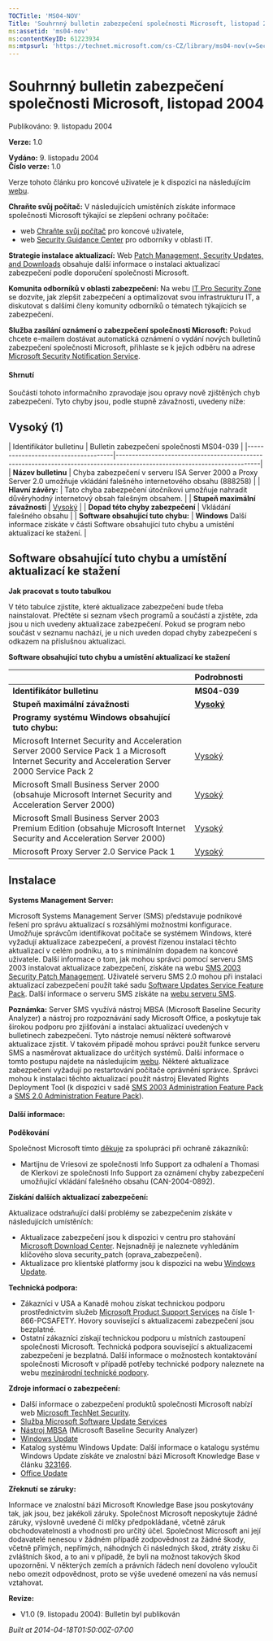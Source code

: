 ```yaml
---
TOCTitle: 'MS04-NOV'
Title: 'Souhrnný bulletin zabezpečení společnosti Microsoft, listopad 2004'
ms:assetid: 'ms04-nov'
ms:contentKeyID: 61223934
ms:mtpsurl: 'https://technet.microsoft.com/cs-CZ/library/ms04-nov(v=Security.10)'
---
```


 

Souhrnný bulletin zabezpečení společnosti Microsoft, listopad 2004
==================================================================

Publikováno: 9. listopadu 2004

**Verze:** 1.0

**Vydáno:** 9. listopadu 2004  
**Číslo verze:** 1.0

Verze tohoto článku pro koncové uživatele je k dispozici na následujícím [webu](http://www.microsoft.com/security/default.mspx).

**Chraňte svůj počítač:** V následujících umístěních získáte informace společnosti Microsoft týkající se zlepšení ochrany počítače:

-   web [Chraňte svůj počítač](http://www.microsoft.com/cze/athome/security/protect/windowsxpsp2/default.mspx) pro koncové uživatele,
-   web [Security Guidance Center](http://go.microsoft.com/fwlink/?linkid=21171) pro odborníky v oblasti IT.

**Strategie instalace aktualizací:** Web [Patch Management, Security Updates, and Downloads](http://go.microsoft.com/fwlink/?linkid=21168) obsahuje další informace o instalaci aktualizací zabezpečení podle doporučení společnosti Microsoft.

**Komunita odborníků v oblasti zabezpečení:** Na webu [IT Pro Security Zone](http://go.microsoft.com/fwlink/?linkid=21164) se dozvíte, jak zlepšit zabezpečení a optimalizovat svou infrastrukturu IT, a diskutovat s dalšími členy komunity odborníků o tématech týkajících se zabezpečení.

**Služba zasílání oznámení o zabezpečení společnosti Microsoft:** Pokud chcete e-mailem dostávat automatická oznámení o vydání nových bulletinů zabezpečení společnosti Microsoft, přihlaste se k jejich odběru na adrese [Microsoft Security Notification Service](http://go.microsoft.com/fwlink/?linkid=21163).

#### Shrnutí

Součástí tohoto informačního zpravodaje jsou opravy nově zjištěných chyb zabezpečení. Tyto chyby jsou, podle stupně závažnosti, uvedeny níže:

Vysoký (1)
----------

<span></span>
| Identifikátor bulletinu             | Bulletin zabezpečení společnosti MS04-039                                                                                |
|-------------------------------------|--------------------------------------------------------------------------------------------------------------------------|
| **Název bulletinu**                 | Chyba zabezpečení v serveru ISA Server 2000 a Proxy Server 2.0 umožňuje vkládání falešného internetového obsahu (888258) |
| **Hlavní závěry:**                  | Tato chyba zabezpečení útočníkovi umožňuje nahradit důvěryhodný internetový obsah falešným obsahem.                      |
| **Stupeň maximální závažnosti**     | [Vysoký](http://go.microsoft.com/fwlink/?linkid=21140)                                                                   |
| **Dopad této chyby zabezpečení**    | Vkládání falešného obsahu                                                                                                |
| **Software obsahující tuto chybu:** | **Windows** Další informace získáte v části Software obsahující tuto chybu a umístění aktualizací ke stažení.            |

Software obsahující tuto chybu a umístění aktualizací ke stažení
----------------------------------------------------------------

<span></span>
**Jak pracovat s touto tabulkou**

V této tabulce zjistíte, které aktualizace zabezpečení bude třeba nainstalovat. Přečtěte si seznam všech programů a součástí a zjistěte, zda jsou u nich uvedeny aktualizace zabezpečení. Pokud se program nebo součást v seznamu nachází, je u nich uveden dopad chyby zabezpečení s odkazem na příslušnou aktualizaci.

**Software obsahující tuto chybu a umístění aktualizací ke stažení**

|                                                                                                                                                   | Podrobnosti                                                                                             |
|---------------------------------------------------------------------------------------------------------------------------------------------------|---------------------------------------------------------------------------------------------------------|
| **Identifikátor bulletinu**                                                                                                                       | **MS04-039**                                                                                            |
| **Stupeň maximální závažnosti**                                                                                                                   | [**Vysoký**](http://go.microsoft.com/fwlink/?linkid=21140)                                              |
| **Programy systému Windows obsahující tuto chybu:**                                                                                               |                                                                                                         |
| Microsoft Internet Security and Acceleration Server 2000 Service Pack 1 a Microsoft Internet Security and Acceleration Server 2000 Service Pack 2 | [Vysoký](http://www.microsoft.com/downloads/details.aspx?familyid=7a4c318f-5ac9-4cf2-8792-a4a62076ebe7) |
| Microsoft Small Business Server 2000 (obsahuje Microsoft Internet Security and Acceleration Server 2000)                                          | [Vysoký](http://www.microsoft.com/downloads/details.aspx?familyid=7a4c318f-5ac9-4cf2-8792-a4a62076ebe7) |
| Microsoft Small Business Server 2003 Premium Edition (obsahuje Microsoft Internet Security and Acceleration Server 2000)                          | [Vysoký](http://www.microsoft.com/downloads/details.aspx?familyid=7a4c318f-5ac9-4cf2-8792-a4a62076ebe7) |
| Microsoft Proxy Server 2.0 Service Pack 1                                                                                                         | [Vysoký](http://www.microsoft.com/downloads/details.aspx?familyid=7a4c318f-5ac9-4cf2-8792-a4a62076ebe7) |

Instalace
---------

<span></span>
**Systems Management Server:**

Microsoft Systems Management Server (SMS) představuje podnikové řešení pro správu aktualizací s rozsáhlými možnostmi konfigurace. Umožňuje správcům identifikovat počítače se systémem Windows, které vyžadují aktualizace zabezpečení, a provést řízenou instalaci těchto aktualizací v celém podniku, a to s minimálním dopadem na koncové uživatele. Další informace o tom, jak mohou správci pomocí serveru SMS 2003 instalovat aktualizace zabezpečení, získáte na webu [SMS 2003 Security Patch Management](http://go.microsoft.com/fwlink/?linkid=22939). Uživatelé serveru SMS 2.0 mohou při instalaci aktualizací zabezpečení použít také sadu [Software Updates Service Feature Pack](http://go.microsoft.com/fwlink/?linkid=33340). Další informace o serveru SMS získáte na [webu serveru SMS](http://go.microsoft.com/fwlink/?linkid=21158).

**Poznámka:** Server SMS využívá nástroj MBSA (Microsoft Baseline Security Analyzer) a nástroj pro rozpoznávání sady Microsoft Office, a poskytuje tak širokou podporu pro zjišťování a instalaci aktualizací uvedených v bulletinech zabezpečení. Tyto nástroje nemusí některé softwarové aktualizace zjistit. V takovém případě mohou správci použít funkce serveru SMS a nasměrovat aktualizace do určitých systémů. Další informace o tomto postupu najdete na následujícím [webu](http://go.microsoft.com/fwlink/?linkid=33341). Některé aktualizace zabezpečení vyžadují po restartování počítače oprávnění správce. Správci mohou k instalaci těchto aktualizací použít nástroj Elevated Rights Deployment Tool (k dispozici v sadě [SMS 2003 Administration Feature Pack](http://go.microsoft.com/fwlink/?linkid=33387) a [SMS 2.0 Administration Feature Pack](http://go.microsoft.com/fwlink/?linkid=21161)).

#### Další informace:

**Poděkování**

Společnost Microsoft tímto [děkuje](http://go.microsoft.com/fwlink/?linkid=21127) za spolupráci při ochraně zákazníků:

-   Martijnu de Vriesovi ze společnosti Info Support za odhalení a Thomasi de Klerkovi ze společnosti Info Support za oznámení chyby zabezpečení umožňující vkládání falešného obsahu (CAN-2004-0892).

**Získání dalších aktualizací zabezpečení:**

Aktualizace odstraňující další problémy se zabezpečením získáte v následujících umístěních:

-   Aktualizace zabezpečení jsou k dispozici v centru pro stahování [Microsoft Download Center](http://go.microsoft.com/fwlink/?linkid=21129). Nejsnadněji je naleznete vyhledáním klíčového slova security\_patch (oprava\_zabezpečení).
-   Aktualizace pro klientské platformy jsou k dispozici na webu [Windows Update](http://go.microsoft.com/fwlink/?linkid=21130).

**Technická podpora:**

-   Zákazníci v USA a Kanadě mohou získat technickou podporu prostřednictvím služeb [Microsoft Product Support Services](http://go.microsoft.com/fwlink/?linkid=21131) na čísle 1-866-PCSAFETY. Hovory související s aktualizacemi zabezpečení jsou bezplatné.
-   Ostatní zákazníci získají technickou podporu u místních zastoupení společnosti Microsoft. Technická podpora související s aktualizacemi zabezpečení je bezplatná. Další informace o možnostech kontaktování společnosti Microsoft v případě potřeby technické podpory naleznete na webu [mezinárodní technické podpory](http://go.microsoft.com/fwlink/?linkid=21155).

**Zdroje informací o zabezpečení:**

-   Další informace o zabezpečení produktů společnosti Microsoft nabízí web [Microsoft TechNet Security](http://go.microsoft.com/fwlink/?linkid=21132).
-   [Služba Microsoft Software Update Services](http://go.microsoft.com/fwlink/?linkid=21133)
-   [Nástroj MBSA](http://go.microsoft.com/fwlink/?linkid=21134) (Microsoft Baseline Security Analyzer)
-   [Windows Update](http://go.microsoft.com/fwlink/?linkid=21130)
-   Katalog systému Windows Update: Další informace o katalogu systému Windows Update získáte ve znalostní bázi Microsoft Knowledge Base v článku [323166](http://support.microsoft.com/default.aspx?scid=kb;en-us;323166).
-   [Office Update](http://go.microsoft.com/fwlink/?linkid=21135)

**Zřeknutí** **se záruky:**

Informace ve znalostní bázi Microsoft Knowledge Base jsou poskytovány tak, jak jsou, bez jakékoli záruky. Společnost Microsoft neposkytuje žádné záruky, výslovně uvedené či mlčky předpokládané, včetně záruk obchodovatelnosti a vhodnosti pro určitý účel. Společnost Microsoft ani její dodavatelé nenesou v žádném případě zodpovědnost za žádné škody, včetně přímých, nepřímých, náhodných či následných škod, ztráty zisku či zvláštních škod, a to ani v případě, že byli na možnost takových škod upozorněni. V některých zemích a právních řádech není dovoleno vyloučit nebo omezit odpovědnost, proto se výše uvedené omezení na vás nemusí vztahovat.

**Revize:**

-   V1.0 (9. listopadu 2004): Bulletin byl publikován

*Built at 2014-04-18T01:50:00Z-07:00*
